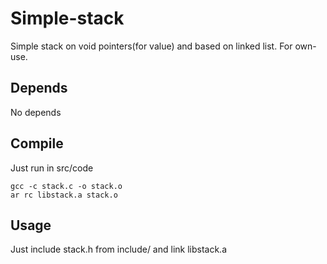 # Simple-stack
Simple stack on void pointers(for value) and  based on linked list. For own-use.

## Depends

No depends

## Compile

Just run in src/code
```
gcc -c stack.c -o stack.o
ar rc libstack.a stack.o
```

## Usage 

Just include stack.h from include/ and link  libstack.a